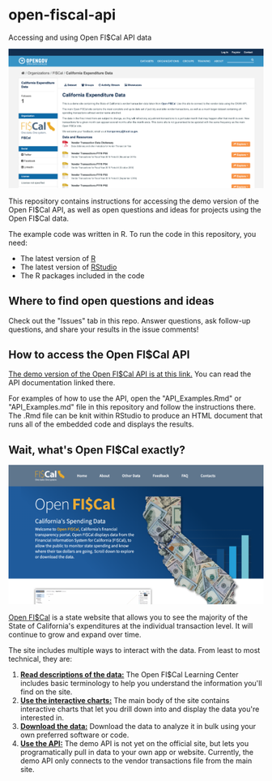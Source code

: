 # open-fiscal-api
Accessing and using Open FI$Cal API data

![](./images/apipage.png "API page image")

This repository contains instructions for accessing the demo version of the Open FI\$Cal API, as well as open questions and ideas for projects using the Open FI\$Cal data.

The example code was written in R. To run the code in this repository, you need:

- The latest version of [R](https://www.r-project.org/)
- The latest version of [RStudio](https://rstudio.com/)
- The R packages included in the code

## Where to find open questions and ideas

Check out the "Issues" tab in this repo. Answer questions, ask follow-up questions, and share your results in the issue comments!

## How to access the Open FI$Cal API

[The demo version of the Open FI$Cal API is at this link.](https://catalog.ogopendata.com/dataset/california-expenditure-data) You can read the API documentation linked there.

For examples of how to use the API, open the "API_Examples.Rmd" or "API_Examples.md" file in this repository and follow the instructions there. The .Rmd file can be knit within RStudio to produce an HTML document that runs all of the embedded code and displays the results.

## Wait, what's Open FI$Cal exactly?

![](./images/homepage.png "Open FI$Cal Homepage image")

[Open FI$Cal](https://open.fiscal.ca.gov/) is a state website that allows you to see the majority of the State of California's expenditures at the individual transaction level. It will continue to grow and expand over time.

The site includes multiple ways to interact with the data. From least to most technical, they are:

1. [**Read descriptions of the data:**](https://open.fiscal.ca.gov/learning-center/) The Open FI$Cal Learning Center includes basic terminology to help you understand the information you'll find on the site.
2. [**Use the interactive charts:**](https://fiscalca.opengov.com/transparency#/) The main body of the site contains interactive charts that let you drill down into and display the data you're interested in.
3. [**Download the data:**](https://open.fiscal.ca.gov/download-expenditures.html) Download the data to analyze it in bulk using your own preferred software or code.
4. [**Use the API:**](https://catalog.ogopendata.com/dataset/california-expenditure-data) The demo API is not yet on the official site, but lets you programatically pull in data to your own app or website. Currently, the demo API only connects to the vendor transactions file from the main site.
